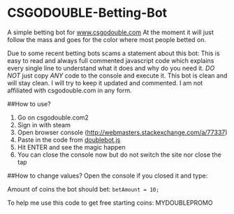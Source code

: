 # CSGODOUBLE-Betting-Bot
A simple betting bot for www.csgodouble.com
At the moment it will just follow the mass and goes for the color where most people betted on.

Due to some recent betting bots scams a statement about this bot:
This is easy to read and always full commented javascript code which explains every single line to understand what it does and why do you need it. *DO NOT* just copy *ANY* code to the console and execute it. This bot is clean and will stay clean. I will try to keep it updated and commented. I am not affiliated with csgodouble.com in any form.

##How to use?
1. Go on csgodouble.com2
2. Sign in with steam
3. Open browser console (http://webmasters.stackexchange.com/a/77337)
4. Paste in the code from [doublebot.js](https://github.com/Trojan13/CSGODOUBLE-Betting-Bot/blob/master/doublebot.js)
5. Hit ENTER and see the magic happen
6. You can close the console now but do not switch the site nor close the tap

##How to change values?
Open the console if you closed it and type:

Amount of coins the bot should bet:
`betAmount = 10;`



To help me use this code to get free starting coins: MYDOUBLEPROMO 
